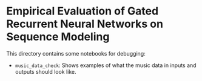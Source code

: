 # Empirical Evaluation of Gated Recurrent Neural Networks on Sequence Modeling

This directory contains some notebooks for debugging:
* `music_data_check`: Shows examples of what the music data in inputs and outputs should look like.
